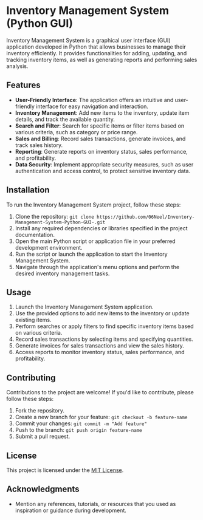 # Inventory Management System (Python GUI)

Inventory Management System is a graphical user interface (GUI) application developed in Python that allows businesses to manage their inventory efficiently. It provides functionalities for adding, updating, and tracking inventory items, as well as generating reports and performing sales analysis.

## Features

- **User-Friendly Interface**: The application offers an intuitive and user-friendly interface for easy navigation and interaction.
- **Inventory Management**: Add new items to the inventory, update item details, and track the available quantity.
- **Search and Filter**: Search for specific items or filter items based on various criteria, such as category or price range.
- **Sales and Billing**: Record sales transactions, generate invoices, and track sales history.
- **Reporting**: Generate reports on inventory status, sales performance, and profitability.
- **Data Security**: Implement appropriate security measures, such as user authentication and access control, to protect sensitive inventory data.

## Installation

To run the Inventory Management System project, follow these steps:

1. Clone the repository: `git clone https://github.com/06Neel/Inventory-Management-System-Python-GUI-.git`
2. Install any required dependencies or libraries specified in the project documentation.
3. Open the main Python script or application file in your preferred development environment.
4. Run the script or launch the application to start the Inventory Management System.
5. Navigate through the application's menu options and perform the desired inventory management tasks.

## Usage

1. Launch the Inventory Management System application.
2. Use the provided options to add new items to the inventory or update existing items.
3. Perform searches or apply filters to find specific inventory items based on various criteria.
4. Record sales transactions by selecting items and specifying quantities.
5. Generate invoices for sales transactions and view the sales history.
6. Access reports to monitor inventory status, sales performance, and profitability.

## Contributing

Contributions to the project are welcome! If you'd like to contribute, please follow these steps:

1. Fork the repository.
2. Create a new branch for your feature: `git checkout -b feature-name`
3. Commit your changes: `git commit -m "Add feature"`
4. Push to the branch: `git push origin feature-name`
5. Submit a pull request.

## License

This project is licensed under the [MIT License](LICENSE.txt).

## Acknowledgments

- Mention any references, tutorials, or resources that you used as inspiration or guidance during development.
